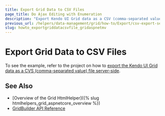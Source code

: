 ```yaml
---
title: Export Grid Data to CSV Files
page_title: Do Ajax Editing with Enumeration
description: "Export Kendo UI Grid data as a CSV (comma-separated value) file."
previous_url: /helpers/data-management/grid/how-to/Export/csv-export-server-side
slug: howto_exportgriddatacsvfile_gridaspnetmv
---
```


# Export Grid Data to CSV Files

To see the example, refer to the project on how to [export the Kendo UI Grid data as a CVS (comma-separated value) file server-side](https://github.com/telerik/ui-for-aspnet-mvc-examples/tree/master/grid/csv-export-server-side).

## See Also

* [Overview of the Grid HtmlHelper]({% slug htmlhelpers_grid_aspnetcore_overview %})
* [GridBuilder API Reference](https://docs.telerik.com/aspnet-mvc/api/Kendo.Mvc.UI.Fluent/GridBuilder)
